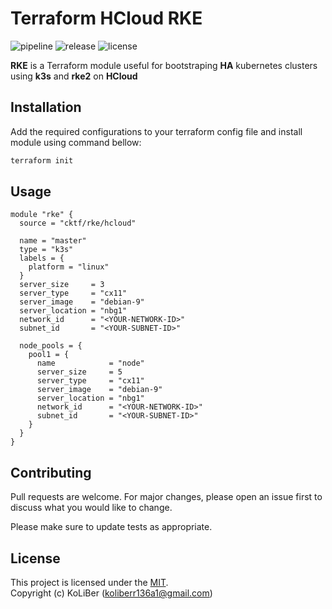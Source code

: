# Terraform HCloud RKE

![pipeline](https://github.com/cktf/terraform-hcloud-rke/actions/workflows/cicd.yml/badge.svg)
![release](https://img.shields.io/github/v/release/cktf/terraform-hcloud-rke?display_name=tag)
![license](https://img.shields.io/github/license/cktf/terraform-hcloud-rke)

**RKE** is a Terraform module useful for bootstraping **HA** kubernetes clusters using **k3s** and **rke2** on **HCloud**

## Installation

Add the required configurations to your terraform config file and install module using command bellow:

```bash
terraform init
```

## Usage

```hcl
module "rke" {
  source = "cktf/rke/hcloud"

  name = "master"
  type = "k3s"
  labels = {
    platform = "linux"
  }
  server_size     = 3
  server_type     = "cx11"
  server_image    = "debian-9"
  server_location = "nbg1"
  network_id      = "<YOUR-NETWORK-ID>"
  subnet_id       = "<YOUR-SUBNET-ID>"

  node_pools = {
    pool1 = {
      name            = "node"
      server_size     = 5
      server_type     = "cx11"
      server_image    = "debian-9"
      server_location = "nbg1"
      network_id      = "<YOUR-NETWORK-ID>"
      subnet_id       = "<YOUR-SUBNET-ID>"
    }
  }
}
```

## Contributing

Pull requests are welcome. For major changes, please open an issue first to discuss what you would like to change.

Please make sure to update tests as appropriate.

## License

This project is licensed under the [MIT](LICENSE.md).  
Copyright (c) KoLiBer (koliberr136a1@gmail.com)
